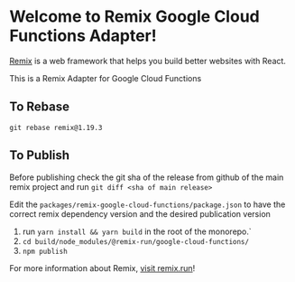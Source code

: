 # Welcome to Remix Google Cloud Functions Adapter!

[Remix](https://remix.run) is a web framework that helps you build better websites with React.

This is a Remix Adapter for Google Cloud Functions

## To Rebase

`git rebase remix@1.19.3`

## To Publish

Before publishing check the git sha of the release from github of the main remix project and run `git diff <sha of main release>`

Edit the `packages/remix-google-cloud-functions/package.json` to have the correct remix dependency version and the desired publication version

1. run `yarn install && yarn build` in the root of the monorepo.`
2. `cd build/node_modules/@remix-run/google-cloud-functions/`
3. `npm publish`


For more information about Remix, [visit remix.run](https://remix.run)!
